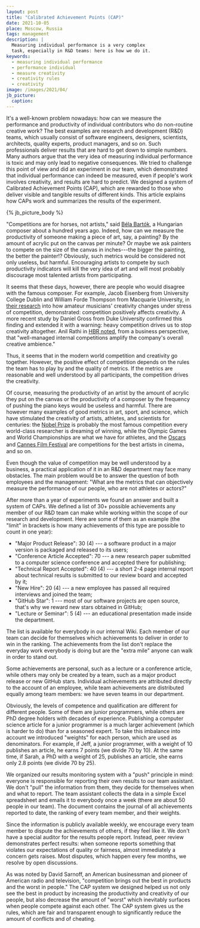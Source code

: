 ```yaml
---
layout: post
title: "Calibrated Achievement Points (CAP)"
date: 2021-10-05
place: Moscow, Russia
tags: management
description: |
  Measuring individual performance is a very complex
  task, especially in R&D teams: here is how we do it.
keywords:
  - measuring individual performance
  - performance individual
  - measure creativity
  - creativity rules
  - creativity
image: /images/2021/04/
jb_picture:
  caption:
---
```


It's a well-known problem nowadays: how can we measure the performance 
and productivity of individual contributors who do non-routine 
creative work? The best examples are research and development (R&D) teams, which 
usually consist of software engineers, designers, 
scientists, architects, quality experts, product managers, and so on. 
Such professionals deliver results that are hard to get down to simple numbers. 
Many authors argue that the very idea of measuring individual performance is toxic and may only 
lead to negative consequences. We tried to challenge this point of view 
and did an experiment in our team, which demonstrated that individual 
performance can indeed be measured, even if people's work involves creativity, 
and results are hard to predict. We designed a system of 
Calibrated Achievement Points (CAP), which are rewarded to those who deliver 
visible and tangible results of different kinds. This article explains how 
CAPs work and summarizes the results of the experiment.

<!--more-->

{% jb_picture_body %}

"Competitions are for horses, not artists," said 
[Béla Bartók](https://en.wikipedia.org/wiki/B%C3%A9la_Bart%C3%B3k), 
a Hungarian composer about a hundred years ago.
Indeed, how can we measure the productivity of someone making a piece
of art, say, a painting? By the amount of acrylic put on the canvas
per minute? Or maybe we ask painters to compete on the size of the canvas in 
inches---the bigger the painting, the better the painter!? Obviously, such metrics
would be considered not only useless, but harmful. Encouraging artists
to compete by such productivity indicators will kill the very idea of art
and will most probably discourage most talented artists from participating.

It seems that these days, however, there are people who would disagree with the famous composer. 
For example, Jacob Eisenberg from University College Dublin and 
William Forde Thompson from Macquarie University, 
in [their research](https://www.researchgate.net/publication/233148051_The_Effects_of_Competition_on_Improvisers'_Motivation_Stress_and_Creative_Performance)
into how amateur musicians' creativity changes under stress of competition, demonstrated:
competition positively affects creativity.
A more recent study by Daniel Gross from Duke University confirmed this finding
and extended it with a warning: heavy competition drives us to stop creativity
altogether.
Anil Rathi in [HBR noted](https://hbr.org/2014/11/to-encourage-innovation-make-it-a-competition),
from a business perspective, 
that "well-managed internal competitions amplify the company's overall creative ambience."

Thus, it seems that in the modern world competition and creativity go together.
However, the positive effect of competition depends on the
rules the team has to play by and the quality of metrics. 
If the metrics are reasonable and well understood
by all participants, the competition drives the creativity.

Of course, measuring the productivity of an artist by the amount of acrylic they
put on the canvas or the productivity of a composer by the frequency
of pushing the piano keys would be useless and harmful.
There are however many examples of good metrics in art, sport, and science,
which have stimulated the creativity of artists, athletes, and scientists for centuries:
the [Nobel Prize](https://www.nobelprize.org/) is probably the most famous competition every 
world-class researcher is dreaming of winning, while the Olympic Games and 
World Championships are what we have for athletes, 
and the [Oscars](https://www.oscars.org/) and [Cannes Film Festival](https://www.festival-cannes.com/en/)
are competitions for the best artists in cinema，and so on.

Even though the value of competition may be well understood by
a business, a practical application of it in an R&D department
may face many obstacles. The main problem would be to answer the question
of both employees and the management: "What are the metrics that can objectively measure
the performance of our people, who are not athletes or actors?"

After more than a year of experiments we found an answer and built
a system of CAPs. We defined a list of 30+ possible achievements 
any member of our R&D team can make while working within the scope of
our research and development. Here are some of them as an example (the "limit"
in brackets is how many achievements of this type are possible to count in one year):

  * "Major Product Release": 30 (4)
    --- a software product in a major version is packaged and released to its users;
  * "Conference Article Accepted": 70
    --- a new research paper submitted to a computer science conference and accepted there for publishing;
  * "Technical Report Accepted": 40 (4)
    --- a short 2-4 page internal report about technical results is submitted to
    our review board and accepted by it;
  * "New Hire": 20 (4)
    --- a new employee has passed all required interviews and joined the team;
  * "GitHub Star": 1
    --- most of our software projects are open source, that's why we reward new stars obtained in GitHub;
  * "Lecture or Seminar": 5 (4)
    --- an educational presentation made inside the department.

The list is available for everybody in our internal Wiki. Each member
of our team can decide for themselves which achievements to deliver
in order to win in the ranking. The achievements from the list don't replace
the everyday work everybody is doing but are the "extra mile" anyone
can walk in order to stand out.

Some achievements are personal, such as a lecture or a conference article,
while others may only be created by a team, such as a major product release
or new GitHub stars. Individual achievements are attributed directly
to the account of an employee, while team achievements are distributed
equally among team members: we have seven teams in our department.

Obviously, the levels of competence and qualification are different
for different people. Some of them are junior programmers, while others
are PhD degree holders with decades of experience. Publishing a 
computer science article for a junior programmer is a much larger achievement
(which is harder to do) than for a seasoned expert. To take this 
imbalance into account we introduced "weights" for each person, which
are used as denominators. For example, if Jeff, a junior programmer, with a weight of 
10 publishes an article, he earns 7 points (we divide 70 by 10).
At the same time, if Sarah, a PhD with a weight of 25, publishes an article,
she earns only 2.8 points (we divide 70 by 25).

We organized our results monitoring system with a "push" principle in mind:
everyone is responsible for reporting their own results to our team assistant.
We don't "pull" the information from them, they decide for themselves
when and what to report. The team assistant collects the data in a simple
Excel spreadsheet and emails it to everybody once a week (there are about 50
people in our team). The document contains the journal of all achievements
reported to date, the ranking of every team member, and their weights.

Since the information is publicly available weekly, we encourage every
team member to dispute the achievements of others, if they feel like it. We don't
have a special auditor for the results people report. Instead, peer review
demonstrates perfect results: when someone reports something that 
violates our expectations of quality or fairness, almost
immediately a concern gets raises. Most disputes, which happen every few months,
we resolve by open discussions.

As was noted by David Sarnoff, an American businessman and pioneer 
of American radio and television, "competition brings out the best in products 
and the worst in people." The CAP system we designed helped us not only
see the best in product by increasing the productivity and creativity of
our people, but also decrease the amount of "worst" which inevitably
surfaces when people compete against each other. The CAP system gives us
the rules, which are fair and transparent enough to significantly reduce the amount
of conflicts and of cheating.
